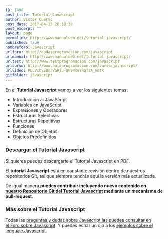 ```yaml
---
ID: 1498
post_title: Tutorial Javascript
author: Víctor Cuervo
post_date: 2017-04-15 20:10:39
post_excerpt: ""
layout: page
permalink: http://www.manualweb.net/tutorial-javascript/
published: true
nombreforo: Javascript
urlforo: http://dudasprogramacion.com/javascript
urlmanual: http://www.manualweb.net/tutorial-javascript/
urltest: http://www.testprogramacion.com/javascript
urlcurso: http://www.aulaprogramacion.com/curso-javascript/
urlvideo: PLLVIhySQmrVaRju-qP84x9YRqTtA_GmfK
gitfolder: javascript
---
```

En el **Tutorial Javascript** vamos a ver los siguientes temas:

*   Introducción al JavaScript
*   Variables en JavaScript
*   Expresiones y Operadores
*   Estructuras Selectivas
*   Estructuras Repetitivas
*   Funciones
*   Definición de Objetos
*   Objetos Predefinidos

### Descargar el Tutorial Javascript

Si quieres puedes descargarte el Tutorial Javascript en PDF.

El **tutorial Javascript** está en constante revisión dentro de nuestros repositorios Git, así que siempre tendrás aquí la versión más actualizada.

De igual manera **puedes contribuir incluyendo nuevo contenido en [nuestro Repositorio Git del Tutorial Javascript][2] mediante un mecanismo de pull-request**.

### Más sobre el Tutorial Javascript

Todas las [preguntas y dudas sobre Javascript las puedes consultar en el Foro sobre Javascript][3]. Y puedes echar un ojo a los [ejemplos sobre el lenguaje Javascript][4].


[1]: https://gitprint.com/manualweb/manualweb/blob/master/javascript/pdf/tutorial-javascript-pdf.md
[2]: https://github.com/manualweb/manualweb/tree/master/javascript
[3]: http://dudasprogramacion.com/javascript
[4]: http://lineadecodigo.com/categoria/javascript
